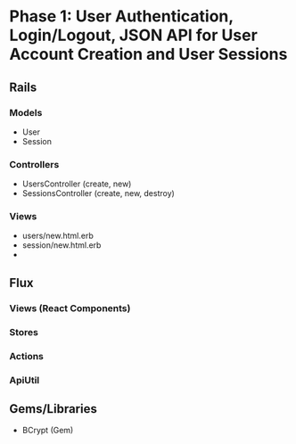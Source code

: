 # Phase 1: User Authentication, Login/Logout, JSON API for User Account Creation and User Sessions

## Rails
### Models
* User
* Session

### Controllers
* UsersController (create, new)
* SessionsController (create, new, destroy)

### Views
* users/new.html.erb
* session/new.html.erb
* 

## Flux
### Views (React Components)

### Stores

### Actions

### ApiUtil

## Gems/Libraries
* BCrypt (Gem)
